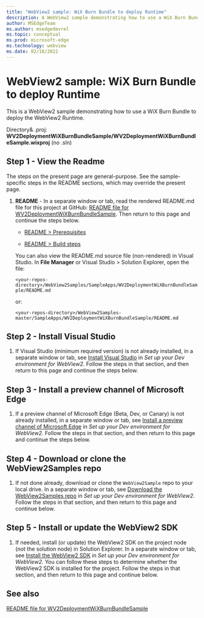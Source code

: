 ```yaml
---
title: "WebView2 sample: WiX Burn Bundle to deploy Runtime"
description: A WebView2 sample demonstrating how to use a WiX Burn Bundle to deploy the WebView2 Runtime.
author: MSEdgeTeam
ms.author: msedgedevrel
ms.topic: conceptual
ms.prod: microsoft-edge
ms.technology: webview
ms.date: 02/18/2022
---
```

# WebView2 sample: WiX Burn Bundle to deploy Runtime

This is a WebView2 sample demonstrating how to use a WiX Burn Bundle to deploy the WebView2 Runtime.

Directory& .proj: **WV2DeploymentWiXBurnBundleSample/WV2DeploymentWiXBurnBundleSample.wixproj** (no .sln)


<!-- ====================================================================== -->
## Step 1 - View the Readme

The steps on the present page are general-purpose.  See the sample-specific steps in the README sections, which may override the present page.

1. **README** - In a separate window or tab, read the rendered README.md file for this project at GitHub: [README file for WV2DeploymentWiXBurnBundleSample](https://github.com/MicrosoftEdge/WebView2Samples/tree/master/SampleApps/WV2DeploymentWiXBurnBundleSample#readme).  Then return to this page and continue the steps below.

   * [README > Prerequisites](https://github.com/MicrosoftEdge/WebView2Samples/tree/master/SampleApps/WV2DeploymentWiXBurnBundleSample#prerequisites)

   * [README > Build steps](https://github.com/MicrosoftEdge/WebView2Samples/tree/master/SampleApps/WV2DeploymentWiXBurnBundleSample#build-steps)

   You can also view the README.md source file (non-rendered) in Visual Studio.  In **File Manager** or Visual Studio > Solution Explorer, open the file:<!-- todo: is there a .md preview capability locally? -->

   `<your-repos-directory>/WebView2Samples/SampleApps/WV2DeploymentWiXBurnBundleSample/README.md`

   or:

   `<your-repos-directory>/WebView2Samples-master/SampleApps/WV2DeploymentWiXBurnBundleSample/README.md`


<!-- ====================================================================== -->
## Step 2 - Install Visual Studio

1. If Visual Studio (minimum required version) is not already installed, in a separate window or tab, see [Install Visual Studio](../how-to/machine-setup.md#install-visual-studio) in _Set up your Dev environment for WebView2_.  Follow the steps in that section, and then return to this page and continue the steps below.


<!-- ====================================================================== -->
## Step 3 - Install a preview channel of Microsoft Edge

1. If a preview channel of Microsoft Edge (Beta, Dev, or Canary) is not already installed, in a separate window or tab, see [Install a preview channel of Microsoft Edge](../how-to/machine-setup.md#install-a-preview-channel-of-microsoft-edge) in _Set up your Dev environment for WebView2_.  Follow the steps in that section, and then return to this page and continue the steps below.


<!-- ====================================================================== -->
## Step 4 - Download or clone the WebView2Samples repo

1. If not done already, download or clone the `WebView2Sample` repo to your local drive.  In a separate window or tab, see [Download the WebView2Samples repo](../how-to/machine-setup.md#download-the-webview2samples-repo) in _Set up your Dev environment for WebView2_.  Follow the steps in that section, and then return to this page and continue below.


<!-- ====================================================================== -->
<!-- ## Step 5 - Open .sln in Visual Studio -->

<!-- 1. On your local drive, open the `.sln` file in Visual Studio, in the directory:

   *  `<your-repos-directory>/WebView2Samples/SampleApps/WV2DeploymentWiXBurnBundleSample/WV2DeploymentWiXBurnBundleSample.sln`

   or:

   *  `<your-repos-directory>/WebView2Samples-master/SampleApps/WV2DeploymentWiXBurnBundleSample/WV2DeploymentWiXBurnBundleSample.sln` -->


<!-- ====================================================================== -->
<!-- 1. **Visual Studio workloads** - If prompted, install any Visual Studio workloads that are requested.  In a separate window or tab, see [Install Visual Studio workloads](../how-to/machine-setup.md#install-visual-studio-workloads) in _Set up your Dev environment for WebView2_.  Follow the steps in that section, and then return to this page and continue below. -->


<!-- ====================================================================== -->
   <!-- Solution Explorer shows the **WV2DeploymentWiXBurnBundleSample** project. -->

   <!-- ![The WV2DeploymentWiXBurnBundleSample sample opened in Visual Studio in Solution Explorer.](media/wv2deploymentwiXburnbundlesample-in-solution-explorer.png) -->
   <!--todo: create png-->


<!-- ====================================================================== -->
## Step 5 - Install or update the WebView2 SDK

1. If needed, install (or update) the WebView2 SDK on the project node (not the solution node) in Solution Explorer.  In a separate window or tab, see [Install the WebView2 SDK](../how-to/machine-setup.md#install-the-webview2-sdk) in _Set up your Dev environment for WebView2_.  You can follow these steps to determine whether the WebView2 SDK is installed for the project.  Follow the steps in that section, and then return to this page and continue below.


<!-- 1. In Visual Studio, select **Debug** > **Start Debugging** (`F5`). -->

   <!-- The sample app window opens. -->

<!-- 1. In the sample app window, use the sample app.  In the Visual Studio code editor, inspect the code; see [README file for WV2DeploymentWiXBurnBundleSample](https://github.com/MicrosoftEdge/WebView2Samples/tree/master/SampleApps/WV2DeploymentWiXBurnBundleSample#readme). -->

<!-- 1. Close the sample app window. -->


<!-- ====================================================================== -->
## See also

[README file for WV2DeploymentWiXBurnBundleSample](https://github.com/MicrosoftEdge/WebView2Samples/tree/master/SampleApps/WV2DeploymentWiXBurnBundleSample#readme)
